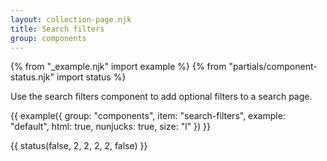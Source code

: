 ```yaml
---
layout: collection-page.njk
title: Search filters
group: components
---
```


{% from "_example.njk" import example %}
{% from "partials/component-status.njk" import status %}

Use the search filters component to add optional filters to a search page.

{{ example({ group: "components", item: "search-filters", example: "default", html: true, nunjucks: true, size: "l" }) }}

{{ status(false, 2, 2, 2, 2, false) }}

